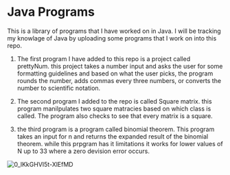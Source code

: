 # Java Programs


This is a library of programs that I have worked on in Java. 
I will be tracking my knowlage of Java by uploading some programs that I work on into this repo. 

1. The first program I have added to this repo is a project called prettyNum. this project takes a number input and asks the user for some formatting guidelines and based on what the user picks, the program rounds the number, adds commas every three numbers, or converts the number to scientific notation.

2. The second program I added to the repo is called Square matrix. this program manilpulates two square matracies based on which class is called. The program also checks to see that every matrix is a square. 

3. the third program is a program called binomial theorem. This program takes an input for n and returns the expanded result of the binomial theorem. while this prpgram has it limitations it works for lower values of N up to 33 where a zero devision error occurs.

![0_lKkGHVI5t-XlEfMD](https://user-images.githubusercontent.com/90480288/200414496-03270dd9-b065-4dfa-9c8c-841122067f5b.png)
